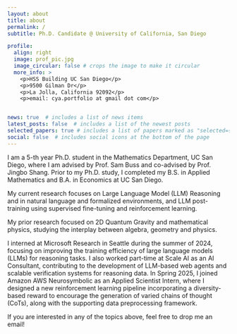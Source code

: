 ```yaml
---
layout: about
title: about
permalink: /
subtitle: Ph.D. Candidate @ University of California, San Diego

profile:
  align: right
  image: prof_pic.jpg
  image_circular: false # crops the image to make it circular
  more_info: >
    <p>HSS Building UC San Diego</p>
    <p>9500 Gilman Dr</p>
    <p>La Jolla, California 92092</p>
    <p>email: cya.portfolio at gmail dot com</p>


news: true  # includes a list of news items
latest_posts: false  # includes a list of the newest posts
selected_papers: true # includes a list of papers marked as "selected={true}"
social: false  # includes social icons at the bottom of the page
---
```


I am a 5-th year Ph.D. student in the Mathematics Department, UC San Diego, where I am advised by Prof. Sam Buss and co-advised by Prof. Jingbo Shang.
Prior to my Ph.D. study, I completed my B.S. in Applied Mathematics and B.A. in Economics at UC San Diego.

My current research focuses on Large Language Model (LLM) Reasoning and in natural language and formalized environments, and LLM post-training using supervised fine-tuning and reinforcement learning.

My prior research focused on 2D Quantum Gravity and mathematical physics, studying the interplay between algebra, geometry and physics. 

I interned at Microsoft Research in Seattle during the summer of 2024, focusing on improving the training efficiency of large language models (LLMs) for reasoning tasks. I also worked part-time at Scale AI as an AI Consultant, contributing to the development of LLM-based web agents and scalable verification systems for reasoning data. In Spring 2025, I joined Amazon AWS Neurosymbolic as an Applied Scientist Intern, where I designed a new reinforcement learning pipeline incorporating a diversity-based reward to encourage the generation of varied chains of thought (CoTs), along with the supporting data preprocessing framework.

If you are interested in any of the topics above, feel free to drop me an email!
